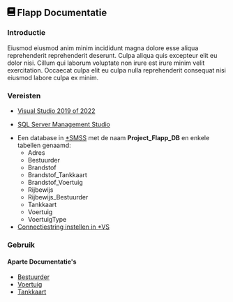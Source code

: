 ## <img src='Images/book.svg' height=20/> Flapp Documentatie

### Introductie

Eiusmod eiusmod anim minim incididunt magna dolore esse aliqua reprehenderit reprehenderit deserunt. Culpa aliqua quis excepteur elit eu dolor nisi. Cillum qui laborum voluptate non irure est irure minim velit exercitation. Occaecat culpa elit eu culpa nulla reprehenderit consequat nisi eiusmod labore culpa ex minim.

### Vereisten

- [Visual Studio 2019 of 2022](https://visualstudio.microsoft.com/)

- [SQL Server Management Studio](https://docs.microsoft.com/en-us/sql/ssms/download-sql-server-management-studio-ssms?view=sql-server-ver15)

* Een database in [\*SMSS](## 'SQL Server Management Studio') met de naam **Project_Flapp_DB** en enkele tabellen genaamd:
  - Adres
  - Bestuurder
  - Brandstof
  - Brandstof_Tankkaart
  - Brandstof_Voertuig
  - Rijbewijs
  - Rijbewijs_Bestuurder
  - Tankkaart
  - Voertuig
  - VoertuigType
* [Connectiestring instellen in \*VS](https://github.com/Bataklik/Project_Flapp/wiki/ConnectieStrDoc.md)

### Gebruik

#### Aparte Documentatie's

- [Bestuurder](https://github.com/Bataklik/Project_Flapp/wiki/BestuurderDoc.md)
- [Voertuig](https://github.com/Bataklik/Project_Flapp/wiki/VoertuigDoc.md)
- [Tankkaart](https://github.com/Bataklik/Project_Flapp/wiki/TankkaartDoc.md)
